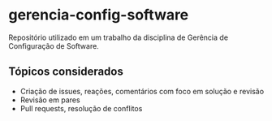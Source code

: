 # gerencia-config-software

Repositório utilizado em um trabalho da disciplina de Gerência de Configuração de Software.

## Tópicos considerados
- Criação de issues, reações, comentários com foco em solução e revisão
- Revisão em pares
- Pull requests, resolução de conflitos
